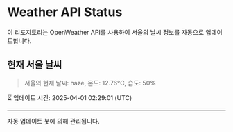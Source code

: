 
# Weather API Status

이 리포지토리는 OpenWeather API를 사용하여 서울의 날씨 정보를 자동으로 업데이트합니다.

## 현재 서울 날씨
> 서울의 현재 날씨: haze, 온도: 12.76°C, 습도: 50%

⏳ 업데이트 시간: 2025-04-01 02:29:01 (UTC)

---
자동 업데이트 봇에 의해 관리됩니다.
